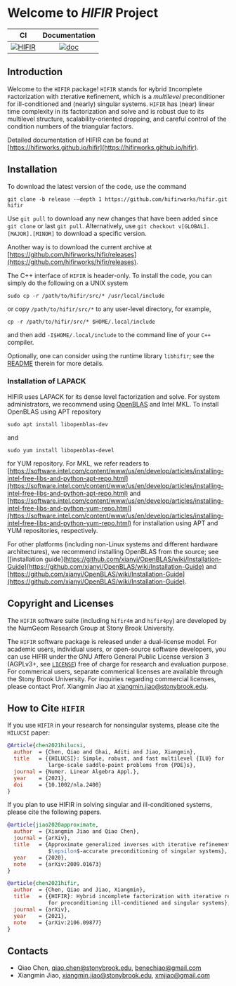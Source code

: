 # Welcome to *HIFIR* Project #

|CI | Documentation |
|:---: | :---:|
| [![HIFIR](https://github.com/hifirworks/hifir/actions/workflows/github-actions.yml/badge.svg?branch=main)](https://github.com/hifirworks/hifir/actions/workflows/github-actions.yml) | [![doc](https://img.shields.io/badge/%20doc-ready-blue)](https://hifirworks.github.io/hifir) |

## Introduction ##

Welcome to the `HIFIR` package! `HIFIR` stands for `H`ybrid `I`ncomplete `F`actorization with `I`terative `R`efinement, which is a *multilevel* preconditioner for ill-conditioned and (nearly) singular systems. `HIFIR` has (near) linear time complexity in its factorization and solve and is robust due to its multilevel structure, scalability-oriented dropping, and careful control of the condition numbers of the triangular factors.

Detailed documentation of HIFIR can be found at [https://hifirworks.github.io/hifir](https://hifirworks.github.io/hifir).

## Installation ##

To download the latest version of the code, use the command

```console
git clone -b release -–depth 1 https://github.com/hifirworks/hifir.git hifir
```

Use `git pull` to download any new changes that have been added since `git clone` or last `git pull`. Alternatively, use `git checkout v[GLOBAL].[MAJOR].[MINOR]` to download a specific version.

Another way is to download the current archive at [https://github.com/hifirworks/hifir/releases](https://github.com/hifirworks/hifir/releases).

The C++ interface of `HIFIR` is header-only. To install the code, you can simply do the following on a UNIX system

```console
sudo cp -r /path/to/hifir/src/* /usr/local/include
```

or copy `/path/to/hifir/src/*` to any user-level directory, for example,

```console
cp -r /path/to/hifir/src/* $HOME/.local/include
```

and then add `-I$HOME/.local/include` to the command line of your `C++` compiler.

Optionally, one can consider using the runtime library `libhifir`; see the [README](./libhifir/README.md) therein for more details.

### Installation of LAPACK ###

HIFIR uses LAPACK for its dense level factorization and solve. For system administrators, we recommend using [OpenBLAS](https://www.openblas.net/) and Intel MKL. To install OpenBLAS using APT repository

```console
sudo apt install libopenblas-dev
```

and

```console
sudo yum install libopenblas-devel
```

for YUM repository. For MKL, we refer readers to [https://software.intel.com/content/www/us/en/develop/articles/installing-intel-free-libs-and-python-apt-repo.html](https://software.intel.com/content/www/us/en/develop/articles/installing-intel-free-libs-and-python-apt-repo.html) and [https://software.intel.com/content/www/us/en/develop/articles/installing-intel-free-libs-and-python-yum-repo.html](https://software.intel.com/content/www/us/en/develop/articles/installing-intel-free-libs-and-python-yum-repo.html) for installation using APT and YUM repositories, respectively.

For other platforms (including non-Linux systems and different hardware architectures), we recommend installing OpenBLAS from the source; see [[installation guide](https://github.com/xianyi/OpenBLAS/wiki/Installation-Guide](https://github.com/xianyi/OpenBLAS/wiki/Installation-Guide) and [https://github.com/xianyi/OpenBLAS/wiki/Installation-Guide](https://github.com/xianyi/OpenBLAS/wiki/Installation-Guide).

## Copyright and Licenses ##

The `HIFIR` software suite (including `hifir4m` and `hifir4py`) are developed by the NumGeom Research Group at Stony Brook University.

The `HIFIR` software package is released under a dual-license model. For academic users, individual users, or open-source software developers, you can use HIFIR under the GNU Affero General Public License version 3 (AGPLv3+, see [`LICENSE`](./LICENSE)) free of charge for research and evaluation purpose. For commerical users, separate commerical licenses are available through the Stony Brook University. For inquiries regarding commercial licenses, please contact Prof. Xiangmin Jiao at xiangmin.jiao@stonybrook.edu.

## How to Cite `HIFIR` ##

If you use `HIFIR` in your research for nonsingular systems, please cite the `HILUCSI` paper:

```bibtex
@Article{chen2021hilucsi,
  author  = {Chen, Qiao and Ghai, Aditi and Jiao, Xiangmin},
  title   = {{HILUCSI}: Simple, robust, and fast multilevel {ILU} for
             large-scale saddle-point problems from {PDE}s},
  journal = {Numer. Linear Algebra Appl.},
  year    = {2021},
  doi     = {10.1002/nla.2400}
}
```

If you plan to use HIFIR in solving singular and ill-conditioned systems, please cite the following papers.

```bibtex
@article{jiao2020approximate,
  author  = {Xiangmin Jiao and Qiao Chen},
  journal = {arXiv},
  title   = {Approximate generalized inverses with iterative refinement for
             $\epsilon$-accurate preconditioning of singular systems},
  year    = {2020},
  note    = {arXiv:2009.01673}
}
```

```bibtex
@article{chen2021hifir,
  author  = {Chen, Qiao and Jiao, Xiangmin},
  title   = {{HIFIR}: Hybrid incomplete factorization with iterative refinement
             for preconditioning ill-conditioned and singular systems},
  journal = {arXiv},
  year    = {2021},
  note    = {arXiv:2106.09877}
}
```

## Contacts ##

- Qiao Chen, <qiao.chen@stonybrook.edu>, <benechiao@gmail.com>
- Xiangmin Jiao, <xiangmin.jiao@stonybrook.edu>, <xmjiao@gmail.com>
